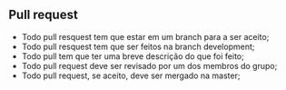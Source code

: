 ## Pull request
* Todo pull resquest tem que estar em um branch para a ser aceito;
* Todo pull resquest tem que ser feitos na branch development;
* Todo pull tem que ter uma breve descrição do que foi feito;
* Todo pull request deve ser revisado por um dos membros do grupo;
* Todo pull request, se aceito, deve ser mergado na master;
